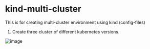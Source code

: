 # kind-multi-cluster
This is for creating multi-cluster environment using kind (config-files)

1. Create three cluster of different kubernetes versions.

![image](https://github.com/user-attachments/assets/2089f2b7-8649-4608-ba74-45bdfcee5812)
